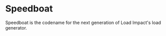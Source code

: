 Speedboat
=========

Speedboat is the codename for the next generation of Load Impact's load generator.
